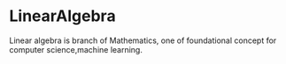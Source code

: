 # LinearAlgebra
Linear algebra is branch of Mathematics, one of foundational concept for computer science,machine learning.
